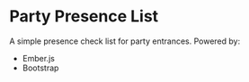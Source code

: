 Party Presence List
=========================

A simple presence check list for party entrances.
Powered by:
- Ember.js
- Bootstrap
